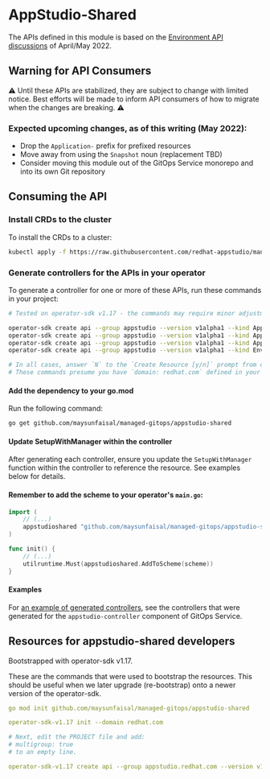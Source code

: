 
# AppStudio-Shared

The APIs defined in this module is based on the [Environment API discussions](https://docs.google.com/document/d/1-_rWLgALd5pdSlqNNcQ5FSrD00fZb0l_exU-_FiL68o/) of April/May 2022.

## Warning for API Consumers

⚠️ Until these APIs are stabilized, they are subject to change with limited notice. Best efforts will be made to inform API consumers of how to migrate when the changes are breaking. ⚠️

### Expected upcoming changes, as of this writing (May 2022):
- Drop the `Application-` prefix for prefixed resources
- Move away from using the `Snapshot` noun (replacement TBD)
- Consider moving this module out of the GitOps Service monorepo and into its own Git repository

## Consuming the API

### Install CRDs to the cluster

To install the CRDs to a cluster:
```bash
kubectl apply -f https://raw.githubusercontent.com/redhat-appstudio/managed-gitops/main/appstudio-shared/manifests/appstudio-shared-customresourcedefinitions.yaml
```

### Generate controllers for the APIs in your operator

To generate a controller for one or more of these APIs, run these commands in your project:
```bash
# Tested on operator-sdk v1.17 - the commands may require minor adjustment if you are using a different version:

operator-sdk create api --group appstudio --version v1alpha1 --kind ApplicationSnapshot --controller
operator-sdk create api --group appstudio --version v1alpha1 --kind ApplicationPromotionRun --controller
operator-sdk create api --group appstudio --version v1alpha1 --kind ApplicationSnapshotEnvironmentBinding --controller
operator-sdk create api --group appstudio --version v1alpha1 --kind Environment --controller

# In all cases, answer `N` to the `Create Resource [y/n]` prompt from operator-sdk CLI.
# These commands presume you have `domain: redhat.com` defined in your PROJECT
```

#### Add the dependency to your go.mod

Run the following command:
```bash
go get github.com/maysunfaisal/managed-gitops/appstudio-shared
```


#### Update SetupWithManager within the controller

After generating each controller, ensure you update the `SetupWithManager` function within the controller to reference the resource. See examples below for details.


#### Remember to add the scheme to your operator's `main.go`:
```go
import (
    // (...)
    appstudioshared "github.com/maysunfaisal/managed-gitops/appstudio-shared/apis/appstudio.redhat.com/v1alpha1"
)

func init() {
    // (...)
    utilruntime.Must(appstudioshared.AddToScheme(scheme))
}
```


#### Examples

For [an example of generated controllers](https://github.com/redhat-appstudio/managed-gitops/tree/main/appstudio-controller/controllers/appstudio.redhat.com), see the controllers that were generated for the `appstudio-controller` component of GitOps Service.




## Resources for appstudio-shared developers

Bootstrapped with operator-sdk v1.17.

These are the commands that were used to bootstrap the resources. This should be useful when we later upgrade (re-bootstrap) onto a newer version of the operator-sdk.

```yaml
go mod init github.com/maysunfaisal/managed-gitops/appstudio-shared

operator-sdk-v1.17 init --domain redhat.com

# Next, edit the PROJECT file and add:
# multigroup: true
# to an empty line.

operator-sdk-v1.17 create api --group appstudio.redhat.com --version v1alpha1 --kind (resource)  --resource # --controller
```

